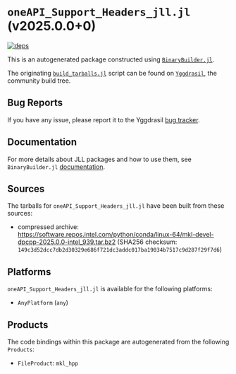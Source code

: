 # `oneAPI_Support_Headers_jll.jl` (v2025.0.0+0)

[![deps](https://juliahub.com/docs/oneAPI_Support_Headers_jll/deps.svg)](https://juliahub.com/ui/Packages/General/oneAPI_Support_Headers_jll/)

This is an autogenerated package constructed using [`BinaryBuilder.jl`](https://github.com/JuliaPackaging/BinaryBuilder.jl).

The originating [`build_tarballs.jl`](https://github.com/JuliaPackaging/Yggdrasil/blob/e7b44cbc8723446256eca050a3797f44f70394d8/O/oneAPI_Support_Headers/build_tarballs.jl) script can be found on [`Yggdrasil`](https://github.com/JuliaPackaging/Yggdrasil/), the community build tree.

## Bug Reports

If you have any issue, please report it to the Yggdrasil [bug tracker](https://github.com/JuliaPackaging/Yggdrasil/issues).

## Documentation

For more details about JLL packages and how to use them, see `BinaryBuilder.jl` [documentation](https://docs.binarybuilder.org/stable/jll/).

## Sources

The tarballs for `oneAPI_Support_Headers_jll.jl` have been built from these sources:

* compressed archive: https://software.repos.intel.com/python/conda/linux-64/mkl-devel-dpcpp-2025.0.0-intel_939.tar.bz2 (SHA256 checksum: `149c3d52dcc7db2d30329e686f721dc3addc017ba19034b7517c9d287f29f7d6`)

## Platforms

`oneAPI_Support_Headers_jll.jl` is available for the following platforms:

* `AnyPlatform` (`any`)

## Products

The code bindings within this package are autogenerated from the following `Products`:

* `FileProduct`: `mkl_hpp`
